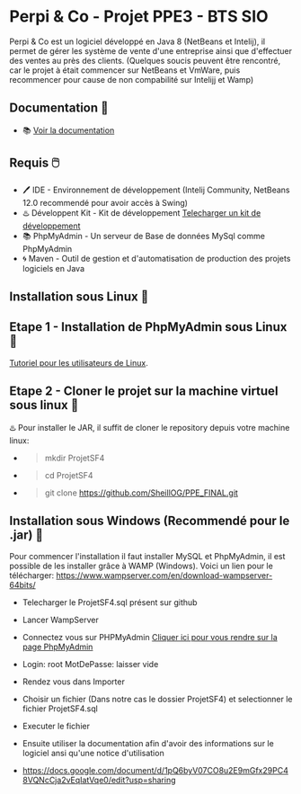 # Perpi & Co - Projet PPE3 - BTS SIO 

Perpi & Co est un logiciel développé en Java 8 (NetBeans et Intelij), il permet de gérer les système de vente d'une entreprise ainsi que d'effectuer des ventes au près des clients. (Quelques soucis peuvent être rencontré, car le projet à était commencer sur NetBeans et VmWare, puis recommencer pour cause de non compabilité sur Intelijj et Wamp)

## Documentation 📕

- 📚 [Voir la documentation](https://docs.google.com/document/d/1pQ6byV07CO8u2E9mGfx29PC48VQNcCja2vEqIatVqe0/edit?usp=sharing)

## Requis 🖱️

- 🖊️ IDE - Environnement de développement (Intelij Community, NetBeans 12.0 recommendé pour avoir accès à Swing)
- ♨️ Développent Kit - Kit de développement [Telecharger un kit de développement](https://docs.aws.amazon.com/corretto/latest/corretto-8-ug/downloads-list.html)
- 📚 PhpMyAdmin - Un serveur de Base de données MySql comme PhpMyAdmin
- 🌀 Maven - Outil de gestion et d'automatisation de production des projets logiciels en Java  

## Installation sous Linux 📁

## Etape 1 - Installation de PhpMyAdmin sous Linux 📁

[Tutoriel pour les utilisateurs de Linux](http://elisabeth.pointal.org/doc/code/server/lamp/phpmyadmin).

## Etape 2 - Cloner le projet sur la machine virtuel sous linux 📁

♨️ Pour installer le JAR, il suffit de cloner le repository depuis votre machine linux:

  - >mkdir ProjetSF4
  - >cd ProjetSF4
  - >git clone https://github.com/SheillOG/PPE_FINAL.git

## Installation sous Windows (Recommendé pour le .jar) 📁

Pour commencer l'installation il faut installer MySQL et PhpMyAdmin, il est possible de les installer grâce à WAMP (Windows).
Voici un lien pour le télécharger: https://www.wampserver.com/en/download-wampserver-64bits/

- Telecharger le ProjetSF4.sql présent sur github
- Lancer WampServer
- Connectez vous sur PHPMyAdmin [Cliquer ici pour vous rendre sur la page PhpMyAdmin](http://127.0.0.1/phpmyadmin/)
- Login: root MotDePasse: laisser vide
- Rendez vous dans Importer
- Choisir un fichier (Dans notre cas le dossier ProjetSF4) et selectionner le fichier ProjetSF4.sql
- Executer le fichier

- Ensuite utiliser la documentation afin d'avoir des informations sur le logiciel ansi qu'une notice d'utilisation
- https://docs.google.com/document/d/1pQ6byV07CO8u2E9mGfx29PC48VQNcCja2vEqIatVqe0/edit?usp=sharing
